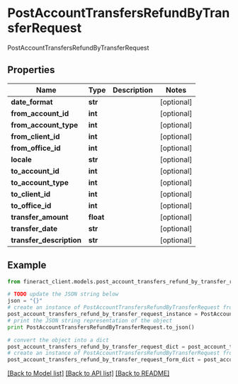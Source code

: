 # PostAccountTransfersRefundByTransferRequest

PostAccountTransfersRefundByTransferRequest

## Properties

Name | Type | Description | Notes
------------ | ------------- | ------------- | -------------
**date_format** | **str** |  | [optional] 
**from_account_id** | **int** |  | [optional] 
**from_account_type** | **int** |  | [optional] 
**from_client_id** | **int** |  | [optional] 
**from_office_id** | **int** |  | [optional] 
**locale** | **str** |  | [optional] 
**to_account_id** | **int** |  | [optional] 
**to_account_type** | **int** |  | [optional] 
**to_client_id** | **int** |  | [optional] 
**to_office_id** | **int** |  | [optional] 
**transfer_amount** | **float** |  | [optional] 
**transfer_date** | **str** |  | [optional] 
**transfer_description** | **str** |  | [optional] 

## Example

```python
from fineract_client.models.post_account_transfers_refund_by_transfer_request import PostAccountTransfersRefundByTransferRequest

# TODO update the JSON string below
json = "{}"
# create an instance of PostAccountTransfersRefundByTransferRequest from a JSON string
post_account_transfers_refund_by_transfer_request_instance = PostAccountTransfersRefundByTransferRequest.from_json(json)
# print the JSON string representation of the object
print PostAccountTransfersRefundByTransferRequest.to_json()

# convert the object into a dict
post_account_transfers_refund_by_transfer_request_dict = post_account_transfers_refund_by_transfer_request_instance.to_dict()
# create an instance of PostAccountTransfersRefundByTransferRequest from a dict
post_account_transfers_refund_by_transfer_request_form_dict = post_account_transfers_refund_by_transfer_request.from_dict(post_account_transfers_refund_by_transfer_request_dict)
```
[[Back to Model list]](../README.md#documentation-for-models) [[Back to API list]](../README.md#documentation-for-api-endpoints) [[Back to README]](../README.md)


